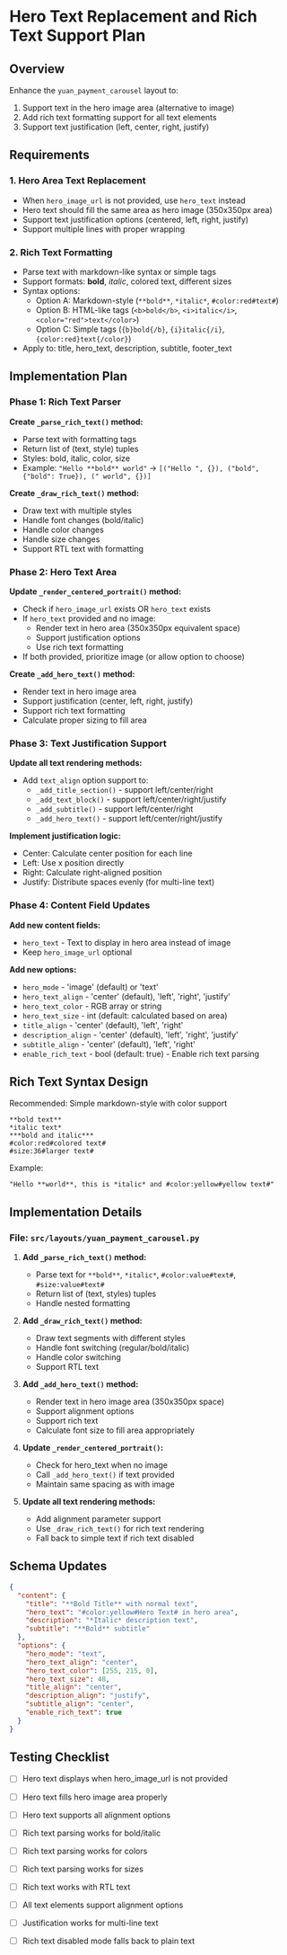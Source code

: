 # Hero Text Replacement and Rich Text Support Plan

## Overview

Enhance the `yuan_payment_carousel` layout to:
1. Support text in the hero image area (alternative to image)
2. Add rich text formatting support for all text elements
3. Support text justification (left, center, right, justify)

## Requirements

### 1. Hero Area Text Replacement
- When `hero_image_url` is not provided, use `hero_text` instead
- Hero text should fill the same area as hero image (350x350px area)
- Support text justification options (centered, left, right, justify)
- Support multiple lines with proper wrapping

### 2. Rich Text Formatting
- Parse text with markdown-like syntax or simple tags
- Support formats: **bold**, *italic*, colored text, different sizes
- Syntax options:
  - Option A: Markdown-style (`**bold**`, `*italic*`, `#color:red#text#`)
  - Option B: HTML-like tags (`<b>bold</b>`, `<i>italic</i>`, `<color="red">text</color>`)
  - Option C: Simple tags (`{b}bold{/b}`, `{i}italic{/i}`, `{color:red}text{/color}`)
- Apply to: title, hero_text, description, subtitle, footer_text

## Implementation Plan

### Phase 1: Rich Text Parser

**Create `_parse_rich_text()` method:**
- Parse text with formatting tags
- Return list of (text, style) tuples
- Styles: bold, italic, color, size
- Example: `"Hello **bold** world"` → `[("Hello ", {}), ("bold", {"bold": True}), (" world", {})]`

**Create `_draw_rich_text()` method:**
- Draw text with multiple styles
- Handle font changes (bold/italic)
- Handle color changes
- Handle size changes
- Support RTL text with formatting

### Phase 2: Hero Text Area

**Update `_render_centered_portrait()` method:**
- Check if `hero_image_url` exists OR `hero_text` exists
- If `hero_text` provided and no image:
  - Render text in hero area (350x350px equivalent space)
  - Support justification options
  - Use rich text formatting
- If both provided, prioritize image (or allow option to choose)

**Create `_add_hero_text()` method:**
- Render text in hero image area
- Support justification (center, left, right, justify)
- Support rich text formatting
- Calculate proper sizing to fill area

### Phase 3: Text Justification Support

**Update all text rendering methods:**
- Add `text_align` option support to:
  - `_add_title_section()` - support left/center/right
  - `_add_text_block()` - support left/center/right/justify
  - `_add_subtitle()` - support left/center/right
  - `_add_hero_text()` - support left/center/right/justify

**Implement justification logic:**
- Center: Calculate center position for each line
- Left: Use x position directly
- Right: Calculate right-aligned position
- Justify: Distribute spaces evenly (for multi-line text)

### Phase 4: Content Field Updates

**Add new content fields:**
- `hero_text` - Text to display in hero area instead of image
- Keep `hero_image_url` optional

**Add new options:**
- `hero_mode` - 'image' (default) or 'text'
- `hero_text_align` - 'center' (default), 'left', 'right', 'justify'
- `hero_text_color` - RGB array or string
- `hero_text_size` - int (default: calculated based on area)
- `title_align` - 'center' (default), 'left', 'right'
- `description_align` - 'center' (default), 'left', 'right', 'justify'
- `subtitle_align` - 'center' (default), 'left', 'right'
- `enable_rich_text` - bool (default: true) - Enable rich text parsing

## Rich Text Syntax Design

Recommended: Simple markdown-style with color support

```
**bold text**
*italic text*
***bold and italic***
#color:red#colored text#
#size:36#larger text#
```

Example:
```
"Hello **world**, this is *italic* and #color:yellow#yellow text#"
```

## Implementation Details

### File: `src/layouts/yuan_payment_carousel.py`

1. **Add `_parse_rich_text()` method:**
   - Parse text for `**bold**`, `*italic*`, `#color:value#text#`, `#size:value#text#`
   - Return list of (text, styles) tuples
   - Handle nested formatting

2. **Add `_draw_rich_text()` method:**
   - Draw text segments with different styles
   - Handle font switching (regular/bold/italic)
   - Handle color switching
   - Support RTL text

3. **Add `_add_hero_text()` method:**
   - Render text in hero image area (350x350px space)
   - Support alignment options
   - Support rich text
   - Calculate font size to fill area appropriately

4. **Update `_render_centered_portrait()`:**
   - Check for hero_text when no image
   - Call `_add_hero_text()` if text provided
   - Maintain same spacing as with image

5. **Update all text rendering methods:**
   - Add alignment parameter support
   - Use `_draw_rich_text()` for rich text rendering
   - Fall back to simple text if rich text disabled

## Schema Updates

```json
{
  "content": {
    "title": "**Bold Title** with normal text",
    "hero_text": "#color:yellow#Hero Text# in hero area",
    "description": "*Italic* description text",
    "subtitle": "**Bold** subtitle"
  },
  "options": {
    "hero_mode": "text",
    "hero_text_align": "center",
    "hero_text_color": [255, 215, 0],
    "hero_text_size": 48,
    "title_align": "center",
    "description_align": "justify",
    "subtitle_align": "center",
    "enable_rich_text": true
  }
}
```

## Testing Checklist

- [ ] Hero text displays when hero_image_url is not provided
- [ ] Hero text fills hero image area properly
- [ ] Hero text supports all alignment options
- [ ] Rich text parsing works for bold/italic
- [ ] Rich text parsing works for colors
- [ ] Rich text parsing works for sizes
- [ ] Rich text works with RTL text
- [ ] All text elements support alignment options
- [ ] Justification works for multi-line text
- [ ] Rich text disabled mode falls back to plain text

